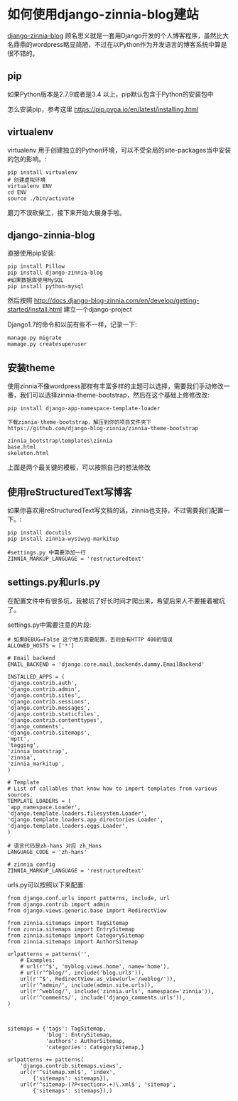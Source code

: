 如何使用django-zinnia-blog建站
==============================

[django-zinnia-blog](http://django-blog-zinnia.com/) 顾名思义就是一套用Django开发的个人博客程序，虽然比大名鼎鼎的wordpress略显简陋，不过在以Python作为开发语言的博客系统中算是很不错的。

pip
---

如果Python版本是2.7.9或者是3.4 以上，pip默认包含于Python的安装包中

怎么安装pip，参考这里 <https://pip.pypa.io/en/latest/installing.html>

virtualenv
----------

virtualenv 用于创建独立的Python环境，可以不受全局的site-packages当中安装的包的影响。:

    pip install virtualenv
    # 创建虚拟环境
    virtualenv ENV
    cd ENV
    source ./bin/activate

磨刀不误砍柴工，接下来开始大展身手啦。

django-zinnia-blog
------------------

直接使用pip安装:

    pip install Pillow
    pip install django-zinnia-blog
    #如果数据库使用MySQL
    pip install python-mysql

然后按照 <http://docs.django-blog-zinnia.com/en/develop/getting-started/install.html> 建立一个django-project

Django1.7的命令和以前有些不一样，记录一下:

    manage.py migrate
    mamage.py createsuperuser

安装theme
---------

使用zinnia不像wordpress那样有丰富多样的主题可以选择，需要我们手动修改一番，我们可以选择zinnia-theme-bootstrap，然后在这个基础上修修改改:

    pip install django-app-namespace-template-loader

    下载zinnia-theme-bootstrap，解压到你的项目文件夹下
    https://github.com/django-blog-zinnia/zinnia-theme-bootstrap

    zinnia_bootstrap\templates\zinnia
    base.html
    skeleton.html

上面是两个最关键的模板，可以按照自己的想法修改

使用reStructuredText写博客
--------------------------

如果你喜欢用reStructuredText写文档的话，zinnia也支持，不过需要我们配置一下。:

    pip install docutils
    pip install zinnia-wysiwyg-markitup

    #settings.py 中需要添加一行
    ZINNIA_MARKUP_LANGUAGE = 'restructuredtext'

settings.py和urls.py
--------------------

在配置文件中有很多坑，我被坑了好长时间才爬出来，希望后来人不要接着被坑了。

settings.py中需要注意的片段:

    # 如果DEBUG=False 这个地方需要配置，否则会有HTTP 400的错误
    ALLOWED_HOSTS = ['*']

    # Email backend
    EMAIL_BACKEND = 'django.core.mail.backends.dummy.EmailBackend'

    INSTALLED_APPS = (
    'django.contrib.auth',
    'django.contrib.admin',
    'django.contrib.sites',
    'django.contrib.sessions',
    'django.contrib.messages',
    'django.contrib.staticfiles',
    'django.contrib.contenttypes',
    'django_comments',
    'django.contrib.sitemaps',
    'mptt',
    'tagging',
    'zinnia_bootstrap',
    'zinnia',
    'zinnia_markitup',
    )

    # Template
    # List of callables that know how to import templates from various sources.
    TEMPLATE_LOADERS = (
    'app_namespace.Loader',
    'django.template.loaders.filesystem.Loader',
    'django.template.loaders.app_directories.Loader',
    'django.template.loaders.eggs.Loader',
    )

    # 语言代码是zh-hans 对应 zh_Hans
    LANGUAGE_CODE = 'zh-hans'

    # zinnia config
    ZINNIA_MARKUP_LANGUAGE = 'restructuredtext'

urls.py可以按照以下来配置:

    from django.conf.urls import patterns, include, url
    from django.contrib import admin
    from django.views.generic.base import RedirectView

    from zinnia.sitemaps import TagSitemap
    from zinnia.sitemaps import EntrySitemap
    from zinnia.sitemaps import CategorySitemap
    from zinnia.sitemaps import AuthorSitemap

    urlpatterns = patterns('',
        # Examples:
        # url(r'^$', 'myblog.views.home', name='home'),
        # url(r'^blog/', include('blog.urls')),
        url(r'^$', RedirectView.as_view(url='/weblog/')),  
        url(r'^admin/', include(admin.site.urls)),
        url(r'^weblog/', include('zinnia.urls', namespace='zinnia')),
        url(r'^comments/', include('django_comments.urls')),
    )



    sitemaps = {'tags': TagSitemap,
                'blog': EntrySitemap,
                'authors': AuthorSitemap,
                'categories': CategorySitemap,}

    urlpatterns += patterns(
        'django.contrib.sitemaps.views',
        url(r'^sitemap.xml$', 'index',
            {'sitemaps': sitemaps}),
        url(r'^sitemap-(?P<section>.+)\.xml$', 'sitemap',
            {'sitemaps': sitemaps}),)
